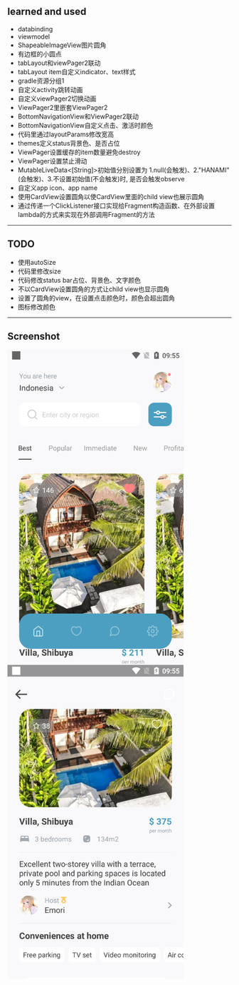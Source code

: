 ## learned and used

- databinding
- viewmodel
- ShapeableImageView图片圆角
- 有边框的小圆点
- tabLayout和viewPager2联动
- tabLayout item自定义indicator、text样式
- gradle资源分组1
- 自定义activity跳转动画
- 自定义viewPager2切换动画
- ViewPager2里嵌套ViewPager2
- BottomNavigationView和ViewPager2联动
- BottomNavigationView自定义点击、激活时颜色
- 代码里通过layoutParams修改宽高
- themes定义status背景色、是否占位
- ViewPager设置缓存的item数量避免destroy
- ViewPager设置禁止滑动
- MutableLiveData<[String]>初始值分别设置为 1.null(会触发)、2."HANAMI"(会触发)、3.不设置初始值(不会触发)时, 是否会触发observe
- 自定义app icon、app name
- 使用CardView设置圆角以使CardView里面的child view也展示圆角
- 通过传递一个ClickListener接口实现给Fragment构造函数、在外部设置lambda的方式来实现在外部调用Fragment的方法
---

## TODO
- 使用autoSize
- 代码里修改size
- 代码修改status bar占位、背景色、文字颜色
- 不以CardView设置圆角的方式让child view也显示圆角
- 设置了圆角的view，在设置点击颜色时，颜色会超出圆角
- 图标修改颜色

---

## Screenshot
![home](./screenshot/home.png "main page")
![villa](./screenshot/villa.png "villa page")